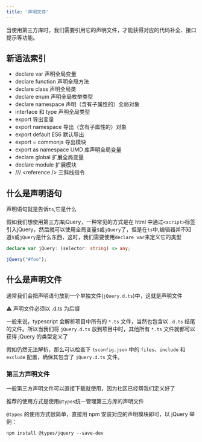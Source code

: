 ```yaml
---
title: '声明文件'
---
```


当使用第三方库时，我们需要引用它的声明文件，才能获得对应的代码补全、接口提示等功能。

## 新语法索引

- <span class="e-1">declare var</span> 声明全局变量
- <span class="e-1">declare function</span> 声明全局方法
- <span class="e-1">declare class</span> 声明全局类
- <span class="e-1">declare enum</span> 声明全局枚举类型
- <span class="e-1">declare namespace</span> 声明（含有子属性的）全局对象
- <span class="e-1">interface 和 type</span> 声明全局类型
- <span class="e-1">export</span> 导出变量
- <span class="e-1">export namespace</span> 导出（含有子属性的）对象
- <span class="e-1">export default</span> ES6 默认导出
- <span class="e-1">export =</span> commonjs 导出模块
- <span class="e-1">export as namespace</span> UMD 库声明全局变量
- <span class="e-1">declare global</span> 扩展全局变量
- <span class="e-1">declare module</span> 扩展模块
- <span class="e-1">/// \<reference \/\></span> 三斜线指令

## 什么是声明语句

声明语句就是告诉`ts`,它是什么

假如我们想使用第三方库jQuery，一种常见的方式是在 html 中通过`<script>`标签引入jQuery，然后就可以使用全局变量`$`或`jQuery`了，但是在`ts`中,编辑器并不知道`$`或`jQuery`是什么东西，这时，我们需要使用`declare var`来定义它的类型

```ts
declare var jQuery: (selector: string) => any;

jQuery("#foo");
```

## 什么是声明文件

通常我们会把声明语句放到一个单独文件(`jQuery.d.ts`)中，这就是声明文件

:warning: 声明文件必须以 <span class="e-1">.d.ts</span> 为后缀

一般来说，typescript 会解析项目中所有的 `*.ts` 文件，当然也包含以 `.d.ts` 结尾的文件。所以当我们将 `jQuery.d.ts` 放到项目中时，其他所有 `*.ts` 文件就都可以获得 jQuery 的类型定义了

假如仍然无法解析，那么可以检查下 `tsconfig.json` 中的 `files`、`include` 和 `exclude` 配置，确保其包含了 `jQuery.d.ts` 文件。

### 第三方声明文件

一般第三方声明文件可以直接下载就使用，因为社区已经帮我们定义好了

推荐的使用方式是使用`@types`统一管理第三方库的声明文件

`@types` 的使用方式很简单，直接用 npm 安装对应的声明模块即可，以 jQuery 举例：

```shell
npm install @types/jquery --save-dev
```